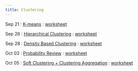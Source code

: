 ```yaml
---
title: Clustering
---
```


Sep 21 
: [K-means](#) 
  : [worksheet](#)

Sep 26 
: [Hierarchical Clustering](#) 
  : [worksheet](#)

Sep 28 
: [Density Based Clustering](#) 
  : [worksheet](#)

Oct 03 
: [Probability Review](#) 
  : [worksheet](#)

Oct 05 
: [Soft Clustering + Clustering Aggregation](#) 
  : [worksheet](#)

